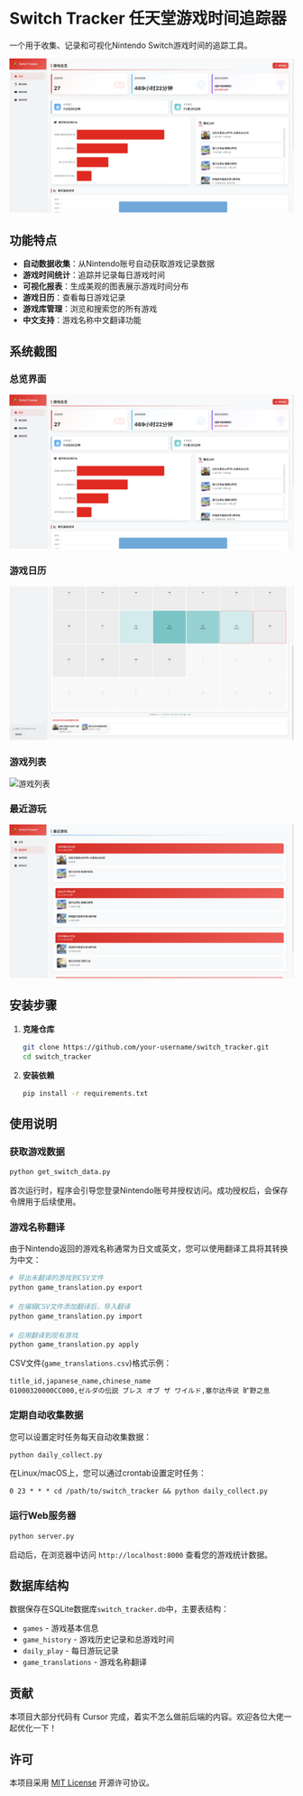 # Switch Tracker 任天堂游戏时间追踪器

一个用于收集、记录和可视化Nintendo Switch游戏时间的追踪工具。

![主界面](pic/main.png)

## 功能特点

- **自动数据收集**：从Nintendo账号自动获取游戏记录数据
- **游戏时间统计**：追踪并记录每日游戏时间
- **可视化报表**：生成美观的图表展示游戏时间分布
- **游戏日历**：查看每日游戏记录
- **游戏库管理**：浏览和搜索您的所有游戏
- **中文支持**：游戏名称中文翻译功能

## 系统截图

### 总览界面
![总览界面](pic/main.png)

### 游戏日历
![游戏日历](pic/calender.png)

### 游戏列表
![游戏列表](pic/game_list.png)

### 最近游玩
![最近游玩](pic/recent.png)

## 安装步骤

1. **克隆仓库**
   ```bash
   git clone https://github.com/your-username/switch_tracker.git
   cd switch_tracker
   ```

2. **安装依赖**
   ```bash
   pip install -r requirements.txt
   ```

## 使用说明

### 获取游戏数据

```bash
python get_switch_data.py
```

首次运行时，程序会引导您登录Nintendo账号并授权访问。成功授权后，会保存令牌用于后续使用。

### 游戏名称翻译

由于Nintendo返回的游戏名称通常为日文或英文，您可以使用翻译工具将其转换为中文：

```bash
# 导出未翻译的游戏到CSV文件
python game_translation.py export

# 在编辑CSV文件添加翻译后，导入翻译
python game_translation.py import

# 应用翻译到现有游戏
python game_translation.py apply
```

CSV文件(`game_translations.csv`)格式示例：

```
title_id,japanese_name,chinese_name
01000320000CC000,ゼルダの伝説 ブレス オブ ザ ワイルド,塞尔达传说 旷野之息
```

### 定期自动收集数据

您可以设置定时任务每天自动收集数据：

```bash
python daily_collect.py
```

在Linux/macOS上，您可以通过crontab设置定时任务：
```
0 23 * * * cd /path/to/switch_tracker && python daily_collect.py
```

### 运行Web服务器

```bash
python server.py
```

启动后，在浏览器中访问 `http://localhost:8000` 查看您的游戏统计数据。

## 数据库结构

数据保存在SQLite数据库`switch_tracker.db`中，主要表结构：

- `games` - 游戏基本信息
- `game_history` - 游戏历史记录和总游戏时间
- `daily_play` - 每日游玩记录
- `game_translations` - 游戏名称翻译

## 贡献

本项目大部分代码有 Cursor 完成，着实不怎么做前后端的内容。欢迎各位大佬一起优化一下！

## 许可

本项目采用 [MIT License](LICENSE) 开源许可协议。 